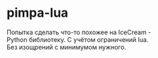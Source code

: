 # pimpa-lua
Попытка сделать что-то похожее на IceCream - </br>
Python библиотеку. С учётом ограничений lua. </br>
Без изощрений c минимумом нужного.